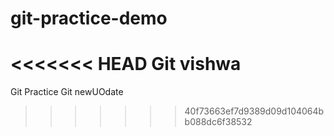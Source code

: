 # git-practice-demo
<<<<<<< HEAD
Git vishwa
=======
Git Practice
Git newUOdate
>>>>>>> 40f73663ef7d9389d09d104064bb088dc6f38532
